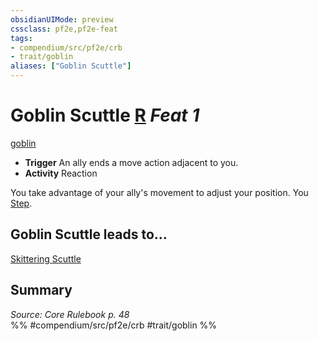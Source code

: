 ```yaml
---
obsidianUIMode: preview
cssclass: pf2e,pf2e-feat
tags:
- compendium/src/pf2e/crb
- trait/goblin
aliases: ["Goblin Scuttle"]
---
```

# Goblin Scuttle  [R](/rules/core-rulebook/chapter-9-playing-the-game.md#Actions "Reaction") *Feat 1*  
[goblin](/rules/traits/goblin.md)  

- **Trigger** An ally ends a move action adjacent to you.
- **Activity** Reaction

You take advantage of your ally's movement to adjust your position. You [Step](/rules/actions/step.md).

## Goblin Scuttle leads to...

[Skittering Scuttle](/compendium/feats/skittering-scuttle.md)

## Summary

*Source: Core Rulebook p. 48*  
%% #compendium/src/pf2e/crb #trait/goblin %%